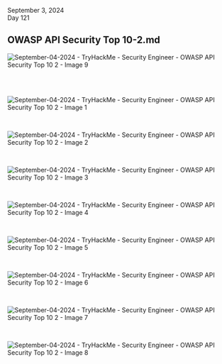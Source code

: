 September 3, 2024<br>
Day 121<br>
<h2>OWASP API Security Top 10-2.md</h2>

![September-04-2024 - TryHackMe - Security Engineer - OWASP API Security Top 10 2 - Image 9](https://github.com/user-attachments/assets/36df7a58-d363-48c6-b9e1-c08d68b5a3ca)


<br>
<br>

![September-04-2024 - TryHackMe - Security Engineer - OWASP API Security Top 10 2 - Image 1](https://github.com/user-attachments/assets/e730ff33-a774-4304-964f-41135af8cf18)


<br>


![September-04-2024 - TryHackMe - Security Engineer - OWASP API Security Top 10 2 - Image 2](https://github.com/user-attachments/assets/1bbbdf38-00c4-44fe-9ef3-32b6ff8a81e9)


<br>

![September-04-2024 - TryHackMe - Security Engineer - OWASP API Security Top 10 2 - Image 3](https://github.com/user-attachments/assets/5269c9e3-20a5-417a-8c38-b9f6f4a0e5b7)


<br>

![September-04-2024 - TryHackMe - Security Engineer - OWASP API Security Top 10 2 - Image 4](https://github.com/user-attachments/assets/cbaf2d84-ebd3-466b-a7cc-1eb2fd2f7ea7)


<br>

![September-04-2024 - TryHackMe - Security Engineer - OWASP API Security Top 10 2 - Image 5](https://github.com/user-attachments/assets/65b84737-b710-4a4e-80f2-0770f4519cc2)


<br>

![September-04-2024 - TryHackMe - Security Engineer - OWASP API Security Top 10 2 - Image 6](https://github.com/user-attachments/assets/b9531e14-4658-4265-8715-e8850248374f)


<br>

![September-04-2024 - TryHackMe - Security Engineer - OWASP API Security Top 10 2 - Image 7](https://github.com/user-attachments/assets/0b461ad4-482b-4ee2-a416-f177b13b4894)


<br>


![September-04-2024 - TryHackMe - Security Engineer - OWASP API Security Top 10 2 - Image 8](https://github.com/user-attachments/assets/c9854011-b3ef-4599-9ab1-de60ff7b3667)
